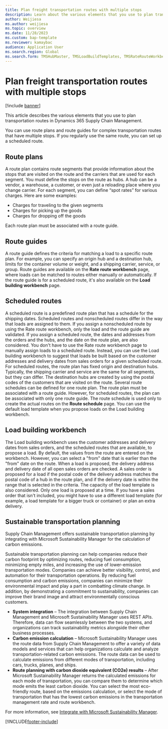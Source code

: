 ```yaml
---
title: Plan freight transportation routes with multiple stops
description: Learn about the various elements that you use to plan transportation routes in Dynamics 365 Supply Chain Management with an outline on route plans.
author: Weijiesa
ms.author: weijiesa
ms.topic: overview
ms.date: 11/28/2023
ms.custom: bap-template
ms.reviewer: kamaybac
audience: Application User
ms.search.region: Global
ms.search.form: TMSHubMaster, TMSLoadBuildTemplates, TMSRateRouteWorkbench, TMSRouteGuide, TMSRoutePlan, TMSRouteWorkbench, WHSLoadTemplate, TMSRouteSchedule, TMSRouteRateDetail
---
```


# Plan freight transportation routes with multiple stops

[!include [banner](../includes/banner.md)]

This article describes the various elements that you use to plan transportation routes in Dynamics 365 Supply Chain Management.

You can use route plans and route guides for complex transportation routes that have multiple stops. If you regularly use the same route, you can set up a scheduled route.

## Route plans

A route plan contains route segments that provide information about the stops that are visited on the route and the carriers that are used for each segment. You must define the stops on the route as hubs. A hub can be a vendor, a warehouse, a customer, or even just a reloading place where you change carrier. For each segment, you can define “spot rates” for various charges. Here are some examples:

- Charges for traveling to the given segments
- Charges for picking up the goods
- Charges for dropping off the goods

Each route plan must be associated with a route guide.

## Route guides

A route guide defines the criteria for matching a load to a specific route plan. For example, you can specify an origin hub and a destination hub, limits for the container volume or weight, and a shipping carrier, service, or group. Route guides are available on the **Rate route workbench** page, where loads can be matched to routes either manually or automatically. If the route guide is for a scheduled route, it's also available on the **Load building workbench** page.

## Scheduled routes

A scheduled route is a predefined route plan that has a schedule for the shipping dates. Scheduled routes and nonscheduled routes differ in the way that loads are assigned to them. If you assign a nonscheduled route by using the Rate route workbench, only the load and the route guide are validated. If you assign a scheduled route, the dates and addresses from the orders and the hubs, and the date on the route plan, are also considered. You don't have to use the Rate route workbench page to manually assign loads to a scheduled route. Instead, you can use the Load building workbench to suggest that loads be built based on the customer addresses and delivery dates from sales orders for a given scheduled route. For scheduled routes, the route plan has fixed origin and destination hubs. Typically, the shipping carrier and service are the same for all segments, but they can differ. The destination hubs are created by using the postal codes of the customers that are visited on the route. Several route schedules can be defined for one route plan. The route plan must be associated with a route guide. However, for scheduled routes, the plan can be associated with only one route guide. The route schedule is used only to create the actual routes on the **Route schedule** page. You can use the default load template when you propose loads on the Load building workbench.

## Load building workbench

The Load building workbench uses the customer addresses and delivery dates from sales orders, and the scheduled routes that are available, to propose a load. By default, the values from the route are entered on the workbench. However, you can select a "from" date that is earlier than the "from" date on the route. When a load is proposed, the delivery address and delivery date of all open sales orders are checked. A sales order is proposed for a load if the postal code of the delivery address matches the postal code of a hub in the route plan, and if the delivery date is within the range that is selected in the criteria. The capacity of the load template is also considered. Only one load is proposed at a time. If you have a sales order that isn't included, you might have to use a different load template (for example, a load template for a bigger truck or container) or plan an extra delivery.

## Sustainable transportation planning

Supply Chain Management offers sustainable transportation planning by integrating with Microsoft Sustainability Manager for the calculation of carbon emissions.

Sustainable transportation planning can help companies reduce their carbon footprint by optimizing routes, reducing fuel consumption, minimizing empty miles, and increasing the use of lower-emission transportation modes. Companies can achieve better visibility, control, and automation for their transportation operations. By reducing fuel consumption and carbon emissions, companies can minimize their environmental impact and play a part in combatting climate change. In addition, by demonstrating a commitment to sustainability, companies can improve their brand image and attract environmentally conscious customers.

- **System integration** – The integration between Supply Chain Management and Microsoft Sustainability Manager uses REST APIs. Therefore, data can flow seamlessly between the two systems, and organizations can track sustainability metrics alongside their other business processes.
- **Carbon emission calculation** – Microsoft Sustainability Manager uses the route data from Supply Chain Management to offer a variety of data models and services that can help organizations calculate and analyze transportation-related carbon emissions. The route data can be used to calculate emissions from different modes of transportation, including cars, trucks, planes, and ships.
- **Route planning with carbon dioxide equivalent (CO2e) results** – After Microsoft Sustainability Manager returns the calculated emissions for each mode of transportation, you can compare them to determine which mode emits the least carbon dioxide. You can select the most eco-friendly route, based on the emissions calculation, or select the mode of transportation that has the lowest carbon emissions in the transportation management rate and route workbench.

For more information, see [Integrate with Microsoft Sustainability Manager](sustainability-manager-integration-setup.md).

[!INCLUDE[footer-include](../../includes/footer-banner.md)]
